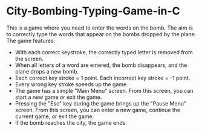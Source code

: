 # City-Bombing-Typing-Game-in-C


This is a game where you need to enter the words on the bomb. The aim is to correctly type the words that appear on the bombs dropped by the plane. The game features:

- With each correct keystroke, the correctly typed letter is removed from the screen.
- When all letters of a word are entered, the bomb disappears, and the plane drops a new bomb.
- Each correct key stroke = 1 point. Each incorrect key stroke = -1 point.
- Every wrong key stroke speeds up the game.
- The game has a simple "Main Menu" screen. From this screen, you can start a new game or exit the game.
- Pressing the "Esc" key during the game brings up the "Pause Menu" screen. From this screen, you can enter a new game, continue the current game, or exit the game.
- If the bomb reaches the city, the game ends.
